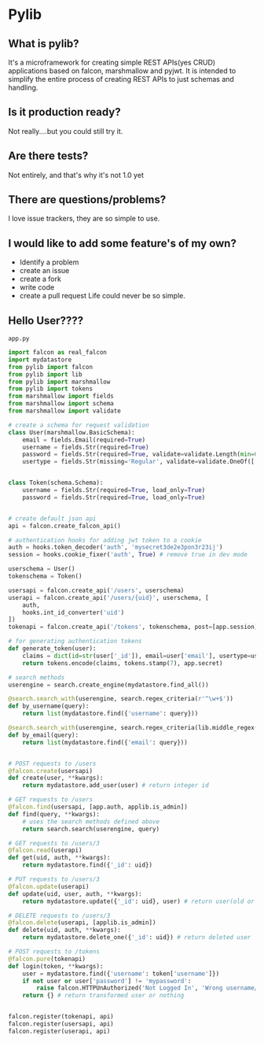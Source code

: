 # Pylib

## What is pylib?
It's a microframework for creating simple REST APIs(yes CRUD) applications
based on falcon, marshmallow and pyjwt. It is intended to simplify the entire
process of creating REST APIs to just schemas and handling.

## Is it production ready?
Not really....but you could still try it.

## Are there tests?
Not entirely, and that's why it's not 1.0 yet

## There are questions/problems?
I love issue trackers, they are so simple to use.

## I would like to add some feature's of my own?
+ Identify a problem
+ create an issue
+ create a fork
+ write code
+ create a pull request
Life could never be so simple.

## Hello User????
`app.py`
```python
import falcon as real_falcon
import mydatastore
from pylib import falcon
from pylib import lib
from pylib import marshmallow
from pylib import tokens
from marshmallow import fields
from marshmallow import schema
from marshmallow import validate

# create a schema for request validation
class User(marshmallow.BasicSchema):
    email = fields.Email(required=True)
    username = fields.Str(required=True)
    password = fields.Str(required=True, validate=validate.Length(min=6), load_only=True)
    usertype = fields.Str(missing='Regular', validate=validate.OneOf(['Admin', 'Regular']))


class Token(schema.Schema):
    username = fields.Str(required=True, load_only=True)
    password = fields.Str(required=True, load_only=True)


# create default json api
api = falcon.create_falcon_api()

# authentication hooks for adding jwt token to a cookie
auth = hooks.token_decoder('auth', 'mysecret3de2e3pon3r23ij')
session = hooks.cookie_fixer('auth', True) # remove true in dev mode

userschema = User()
tokenschema = Token()

usersapi = falcon.create_api('/users', userschema)
userapi = falcon.create_api('/users/{uid}', userschema, [
    auth,
    hooks.int_id_converter('uid')
])
tokenapi = falcon.create_api('/tokens', tokenschema, post=[app.session])

# for generating authentication tokens
def generate_token(user):
    claims = dict(id=str(user['_id']), email=user['email'], usertype=user['usertype'])
    return tokens.encode(claims, tokens.stamp(7), app.secret)

# search methods
userengine = search.create_engine(mydatastore.find_all())

@search.search_with(userengine, search.regex_criteria(r'^\w+$'))
def by_username(query):
    return list(mydatastore.find({'username': query}))

@search.search_with(userengine, search.regex_criteria(lib.middle_regex('@')))
def by_email(query):
    return list(mydatastore.find({'email': query}))


# POST requests to /users
@falcon.create(usersapi)
def create(user, **kwargs):
    return mydatastore.add_user(user) # return integer id

# GET requests to /users
@falcon.find(usersapi, [app.auth, applib.is_admin])
def find(query, **kwargs):
    # uses the search methods defined above
    return search.search(userengine, query)

# GET requests to /users/3
@falcon.read(userapi)
def get(uid, auth, **kwargs):
    return mydatastore.find({'_id': uid})

# PUT requests to /users/3
@falcon.update(userapi)
def update(uid, user, auth, **kwargs):
    return mydatastore.update({'_id': uid}, user) # return user(old or new)

# DELETE requests to /users/3
@falcon.delete(userapi, [applib.is_admin])
def delete(uid, auth, **kwargs):
    return mydatastore.delete_one({'_id': uid}) # return deleted user

# POST requests to /tokens
@falcon.pure(tokenapi)
def login(token, **kwargs):
    user = mydatastore.find({'username': token['username']})
    if not user or user['password'] != 'mypassword':
        raise falcon.HTTPUnAuthorized('Not Logged In', 'Wrong username/password') 
    return {} # return transformed user or nothing


falcon.register(tokenapi, api)
falcon.register(usersapi, api)
falcon.register(userapi, api)
```
